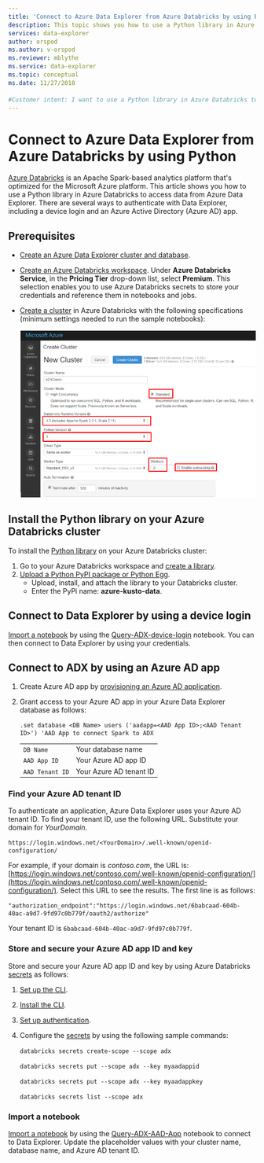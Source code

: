 ```yaml
---
title: 'Connect to Azure Data Explorer from Azure Databricks by using Python'
description: This topic shows you how to use a Python library in Azure Databricks to access data from Azure Data Explorer by using one of two authentication methods.
services: data-explorer
author: orspod
ms.author: v-orspod
ms.reviewer: mblythe
ms.service: data-explorer
ms.topic: conceptual
ms.date: 11/27/2018

#Customer intent: I want to use a Python library in Azure Databricks to access data from Azure Data Explorer.
---
```


# Connect to Azure Data Explorer from Azure Databricks by using Python

[Azure Databricks](https://docs.microsoft.com/azure/azure-databricks/what-is-azure-databricks) is an Apache Spark-based analytics platform that's optimized for the Microsoft Azure platform. This article shows you how to use a Python library in Azure Databricks to access data from Azure Data Explorer. There are several ways to authenticate with Data Explorer, including a device login and an Azure Active Directory (Azure AD) app.

## Prerequisites

- [Create an Azure Data Explorer cluster and database](/azure/data-explorer/create-cluster-database-portal).
- [Create an Azure Databricks workspace](/azure/azure-databricks/quickstart-create-databricks-workspace-portal#create-an-azure-databricks-workspace). Under **Azure Databricks Service**, in the **Pricing Tier** drop-down list, select **Premium**. This selection enables you to use Azure Databricks secrets to store your credentials and reference them in notebooks and jobs.

- [Create a cluster](https://docs.azuredatabricks.net/user-guide/clusters/create.html) in Azure Databricks with the following specifications (minimum settings needed to run the sample notebooks):

   ![Specifications for creating a cluster](media/connect-from-databricks/databricks-create-cluster.png)

## Install the Python library on your Azure Databricks cluster

To install the [Python library](/azure/kusto/api/python/kusto-python-client-library) on your Azure Databricks cluster:

1. Go to your Azure Databricks workspace and [create a library](https://docs.azuredatabricks.net/user-guide/libraries.html#create-a-library).
2. [Upload a Python PyPI package or Python Egg](https://docs.azuredatabricks.net/user-guide/libraries.html#upload-a-python-pypi-package-or-python-egg).
   - Upload, install, and attach the library to your Databricks cluster.
   - Enter the PyPi name: **azure-kusto-data**.

## Connect to Data Explorer by using a device login

[Import a notebook](https://docs.azuredatabricks.net/user-guide/notebooks/notebook-manage.html#import-a-notebook) by using the [Query-ADX-device-login](https://github.com/Azure/azure-kusto-docs-samples/blob/master/Databricks_notebooks/Query-ADX-device-login.ipynb) notebook. You can then connect to Data Explorer by using your credentials.

## Connect to ADX by using an Azure AD app

1. Create Azure AD app by [provisioning an Azure AD application](/azure/kusto/management/access-control/how-to-provision-aad-app).
1. Grant access to your Azure AD app in your Azure Data Explorer database as follows:

    ```kusto
    .set database <DB Name> users ('aadapp=<AAD App ID>;<AAD Tenant ID>') 'AAD App to connect Spark to ADX
    ```
    |   |   |
    | - | - |
    | ```DB Name``` | Your database name |
    | ```AAD App ID``` | Your Azure AD app ID |
    | ```AAD Tenant ID``` | Your Azure AD tenant ID |

### Find your Azure AD tenant ID

To authenticate an application, Azure Data Explorer uses your Azure AD tenant ID. 
To find your tenant ID, use the following URL. Substitute your domain for *YourDomain*.

```
https://login.windows.net/<YourDomain>/.well-known/openid-configuration/
```

For example, if your domain is *contoso.com*, the URL is: [https://login.windows.net/contoso.com/.well-known/openid-configuration/](https://login.windows.net/contoso.com/.well-known/openid-configuration/). Select this URL to see the results. The first line is as follows: 

```
"authorization_endpoint":"https://login.windows.net/6babcaad-604b-40ac-a9d7-9fd97c0b779f/oauth2/authorize"
```

Your tenant ID is `6babcaad-604b-40ac-a9d7-9fd97c0b779f`. 

### Store and secure your Azure AD app ID and key 

Store and secure your Azure AD app ID and key by using Azure Databricks [secrets](https://docs.azuredatabricks.net/user-guide/secrets/index.html#secrets) as follows:
1. [Set up the CLI](https://docs.azuredatabricks.net/user-guide/dev-tools/databricks-cli.html#set-up-the-cli).
1. [Install the CLI](https://docs.azuredatabricks.net/user-guide/dev-tools/databricks-cli.html#install-the-cli). 
1. [Set up authentication](https://docs.azuredatabricks.net/user-guide/dev-tools/databricks-cli.html#set-up-authentication).
1. Configure the [secrets](https://docs.azuredatabricks.net/user-guide/secrets/index.html#secrets) by using the following sample commands:

    ```databricks secrets create-scope --scope adx```

    ```databricks secrets put --scope adx --key myaadappid```

    ```databricks secrets put --scope adx --key myaadappkey```

    ```databricks secrets list --scope adx```

### Import a notebook
[Import a notebook](https://docs.azuredatabricks.net/user-guide/notebooks/notebook-manage.html#import-a-notebook) by using the [Query-ADX-AAD-App](https://github.com/Azure/azure-kusto-docs-samples/blob/master/Databricks_notebooks/Query-ADX-AAD-App.ipynb) notebook to connect to Data Explorer. Update the placeholder values with your cluster name, database name, and Azure AD tenant ID.